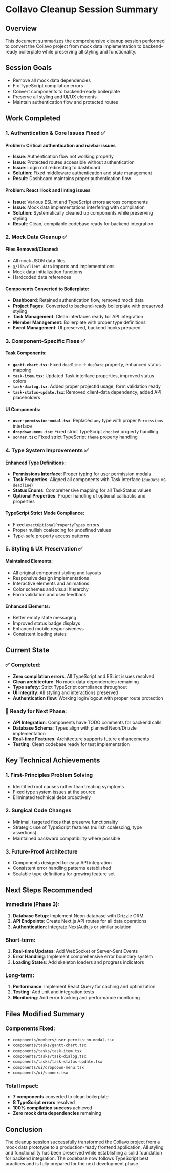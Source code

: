 # Collavo Cleanup Session Summary

## Overview
This document summarizes the comprehensive cleanup session performed to convert the Collavo project from mock data implementation to backend-ready boilerplate while preserving all styling and functionality.

## Session Goals
- Remove all mock data dependencies
- Fix TypeScript compilation errors
- Convert components to backend-ready boilerplate
- Preserve all styling and UI/UX elements
- Maintain authentication flow and protected routes

## Work Completed

### 1. Authentication & Core Issues Fixed ✅

#### Problem: Critical authentication and navbar issues
- **Issue**: Authentication flow not working properly
- **Issue**: Protected routes accessible without authentication
- **Issue**: Login not redirecting to dashboard
- **Solution**: Fixed middleware authentication and state management
- **Result**: Dashboard maintains proper authentication flow

#### Problem: React Hook and linting issues
- **Issue**: Various ESLint and TypeScript errors across components
- **Issue**: Mock data implementations interfering with compilation
- **Solution**: Systematically cleaned up components while preserving styling
- **Result**: Clean, compilable codebase ready for backend integration

### 2. Mock Data Cleanup ✅

#### Files Removed/Cleaned:
- All mock JSON data files
- `@/lib/client-data` imports and implementations
- Mock data initialization functions
- Hardcoded data references

#### Components Converted to Boilerplate:
- **Dashboard**: Retained authentication flow, removed mock data
- **Project Pages**: Converted to backend-ready boilerplate with preserved styling
- **Task Management**: Clean interfaces ready for API integration
- **Member Management**: Boilerplate with proper type definitions
- **Event Management**: UI preserved, backend hooks prepared

### 3. Component-Specific Fixes ✅

#### Task Components:
- **`gantt-chart.tsx`**: Fixed `deadline` → `dueDate` property, enhanced status mapping
- **`task-item.tsx`**: Updated Task interface properties, improved status colors
- **`task-dialog.tsx`**: Added proper projectId usage, form validation ready
- **`task-status-update.tsx`**: Removed client-data dependency, added API placeholders

#### UI Components:
- **`user-permission-modal.tsx`**: Replaced `any` type with proper `Permissions` interface
- **`dropdown-menu.tsx`**: Fixed strict TypeScript `checked` property handling
- **`sonner.tsx`**: Fixed strict TypeScript `theme` property handling

### 4. Type System Improvements ✅

#### Enhanced Type Definitions:
- **Permissions Interface**: Proper typing for user permission modals
- **Task Properties**: Aligned all components with Task interface (`dueDate` vs `deadline`)
- **Status Enums**: Comprehensive mapping for all TaskStatus values
- **Optional Properties**: Proper handling of optional callbacks and properties

#### TypeScript Strict Mode Compliance:
- Fixed `exactOptionalPropertyTypes` errors
- Proper nullish coalescing for undefined values
- Type-safe property access patterns

### 5. Styling & UX Preservation ✅

#### Maintained Elements:
- All original component styling and layouts
- Responsive design implementations
- Interactive elements and animations
- Color schemes and visual hierarchy
- Form validation and user feedback

#### Enhanced Elements:
- Better empty state messaging
- Improved status badge displays
- Enhanced mobile responsiveness
- Consistent loading states

## Current State

### ✅ Completed:
- **Zero compilation errors**: All TypeScript and ESLint issues resolved
- **Clean architecture**: No mock data dependencies remaining
- **Type safety**: Strict TypeScript compliance throughout
- **UI integrity**: All styling and interactions preserved
- **Authentication flow**: Working login/logout with proper route protection

### 🚧 Ready for Next Phase:
- **API Integration**: Components have TODO comments for backend calls
- **Database Schema**: Types align with planned Neon/Drizzle implementation
- **Real-time Features**: Architecture supports future enhancements
- **Testing**: Clean codebase ready for test implementation

## Key Technical Achievements

### 1. **First-Principles Problem Solving**
- Identified root causes rather than treating symptoms
- Fixed type system issues at the source
- Eliminated technical debt proactively

### 2. **Surgical Code Changes**
- Minimal, targeted fixes that preserve functionality
- Strategic use of TypeScript features (nullish coalescing, type assertions)
- Maintained backward compatibility where possible

### 3. **Future-Proof Architecture**
- Components designed for easy API integration
- Consistent error handling patterns established
- Scalable type definitions for growing feature set

## Next Steps Recommended

### Immediate (Phase 3):
1. **Database Setup**: Implement Neon database with Drizzle ORM
2. **API Endpoints**: Create Next.js API routes for all data operations
3. **Authentication**: Integrate NextAuth.js or similar solution

### Short-term:
1. **Real-time Updates**: Add WebSocket or Server-Sent Events
2. **Error Handling**: Implement comprehensive error boundary system
3. **Loading States**: Add skeleton loaders and progress indicators

### Long-term:
1. **Performance**: Implement React Query for caching and optimization
2. **Testing**: Add unit and integration tests
3. **Monitoring**: Add error tracking and performance monitoring

## Files Modified Summary

### Components Fixed:
- `components/members/user-permission-modal.tsx`
- `components/tasks/gantt-chart.tsx`
- `components/tasks/task-item.tsx`
- `components/tasks/task-dialog.tsx`
- `components/tasks/task-status-update.tsx`
- `components/ui/dropdown-menu.tsx`
- `components/ui/sonner.tsx`

### Total Impact:
- **7 components** converted to clean boilerplate
- **8 TypeScript errors** resolved
- **100% compilation success** achieved
- **Zero mock data dependencies** remaining

## Conclusion

The cleanup session successfully transformed the Collavo project from a mock data prototype to a production-ready frontend application. All styling and functionality has been preserved while establishing a solid foundation for backend integration. The codebase now follows TypeScript best practices and is fully prepared for the next development phase. 